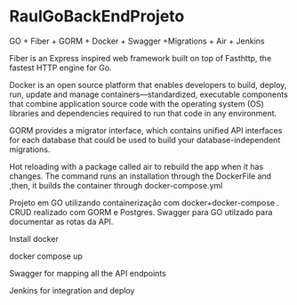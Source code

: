 # RaulGoBackEndProjeto
GO + Fiber + GORM + Docker + Swagger +Migrations + Air + Jenkins 

Fiber is an Express inspired web framework built on top of Fasthttp, the fastest HTTP engine for Go. 

Docker is an open source platform that enables developers to build, deploy, run, update and manage containers—standardized, executable components that combine application source code with the operating system (OS) libraries and dependencies required to run that code in any environment.

GORM provides a migrator interface, which contains unified API interfaces for each database that could be used to build your database-independent migrations.

Hot reloading with a package called air to rebuild the app when it has changes. The command runs an installation through the DockerFile and ,then, it builds the container through docker-compose.yml

Projeto em GO utilizando containerização com docker+docker-compose . CRUD realizado com GORM e Postgres. Swagger para GO utilzado para documentar as rotas da API.



Install docker 

docker compose up

Swagger for mapping all the API endpoints

Jenkins for integration and deploy
